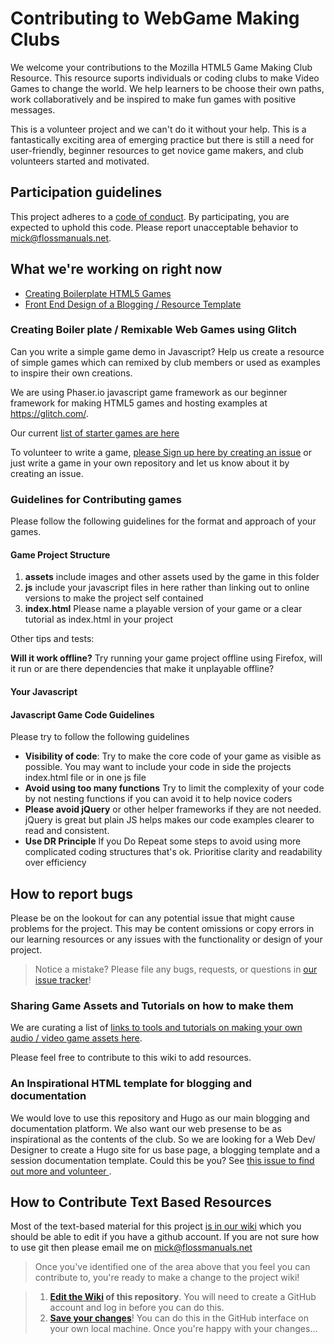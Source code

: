 # Contributing to WebGame Making Clubs

We welcome your contributions to the Mozilla HTML5 Game Making Club Resource. This resource suports individuals or coding clubs to make Video Games to change the world. We help learners to be choose their own paths, work collaboratively and be inspired to make fun games with positive messages.

This is a volunteer project and we can't do it without your help. This is a fantastically exciting area of emerging practice but there is still a need for user-friendly, beginner resources to get novice game makers, and club volunteers started and motivated. 

## Participation guidelines

This project adheres to a [code of conduct](CODE_OF_CONDUCT.md). By participating, you are expected to uphold this code. Please report unacceptable behavior to [mick@flossmanuals.net](mailto:mick@flossmanuals.net).

## What we're working on right now

* [Creating Boilerplate HTML5 Games](#creating-boiler-plate--remixable-html5-games-using-thimble)
* [Front End Design of a Blogging / Resource Template](#an-inspirational-html-template-for-blogging-and-documentation)

### Creating Boiler plate / Remixable Web Games using Glitch

Can you write a simple game demo in Javascript? Help us create a resource of simple games which can remixed by club members or used as examples to inspire their own creations. 

We are using Phaser.io javascript game framework as our beginner framework for making HTML5 games and hosting examples at https://glitch.com/.  

Our current [list of starter games are here](https://github.com/mickfuzz/mozilla_html5_game_clubs/wiki#starter-games--thimble-tutorials)

To volunteer to write a game, [please Sign up here by creating an issue](https://github.com/mickfuzz/mozilla_html5_game_clubs/issues/new) or just write a game in your own repository and let us know about it by creating an issue.

### Guidelines for Contributing games

Please follow the following guidelines for the format and approach of your games.

#### Game Project Structure

 1. **assets** include images and other assets used by the game in this folder
 2. **js** include your javascript files in here rather than linking out to online versions to make the project self contained
 3. **index.html** Please name a playable version of your game or a clear tutorial as index.html in your project

Other tips and tests:

**Will it work offline?** Try running your game project offline using Firefox, will it run or are there dependencies that make it unplayable offline?

#### Your Javascript

#### Javascript Game Code Guidelines

Please try to follow the following guidelines

* **Visibility of code**: Try to make the core code of your game as visible as possible. You may want to include your code in side the projects index.html file or in one js file 
* **Avoid using too many functions** Try to limit the complexity of your code by not nesting functions if you can avoid it to help novice coders
* **Please avoid jQuery** or other helper frameworks if they are not needed. jQuery is great but plain JS helps makes our code examples clearer to read and consistent. 
* **Use DR Principle** If you  Do Repeat some steps to avoid using more complicated coding structures that's ok. Prioritise clarity and readability over efficiency
 
## How to report bugs

Please be on the lookout for can any potential issue that might cause problems for the project. This may be content omissions or copy errors in our learning resources or any issues with the functionality or design of your project. 

> Notice a mistake? Please file any bugs, requests, or questions in [our issue tracker](https://github.com/mickfuzz/mozilla_html5_game_clubs/issues)!

### Sharing Game Assets and Tutorials on how to make them

We are curating a list of [links to tools and tutorials on making your own audio / video game assets here](https://github.com/mickfuzz/mozilla_html5_game_clubs/wiki#creating-game-assets).

Please feel free to contribute to this wiki to add resources. 

### An Inspirational HTML template for blogging and documentation
We would love to use this repository and Hugo as our main blogging and documentation platform. We also want our web presense to be as inspirational as the contents of the club. So we are looking for a Web Dev/ Designer to create a Hugo site for us base page, a blogging template and a session documentation template. Could this be you?
See [this issue to find out more and volunteer ](https://github.com/webgameclubs/edlab-gamemakers-club/issues/30). 

## How to Contribute Text Based Resources

Most of the text-based material for this project [is in our wiki](https://github.com/mickfuzz/mozilla_html5_game_clubs/wiki) which you should be able to edit if you have a github account. If you are not sure how to use git then please email me on mick@flossmanuals.net

> Once you've identified one of the area above that you feel you can contribute to, you're ready to make a change to the project wiki!
 
> 1. **[Edit the Wiki](https://github.com/mickfuzz/mozilla_html5_game_clubs/wiki) of this repository**. You will need to create a GitHub account and log in before you can do this.
> 2. **[Save your changes](https://guides.github.com/activities/forking/#making-changes)**! You can do this in the GitHub interface on your own local machine. Once you're happy with your changes...
